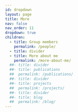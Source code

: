 ```yaml
---
id: dropdown
layout: page
title: More
nav: false
nav_order: 11
dropdown: true
children:
  - title: Group members
    permalink: /people/
  - title: divider
  - title: More about me
    permalink: /more-about-me/
  ##- title: divider
  ##- title: publications
  ##  permalink: /publications/
  ##- title: divider
  ##- title: projects
  ##  permalink: /projects/
  ##- title: divider
  ##- title: blog
  ##  permalink: /blog/
---
```

